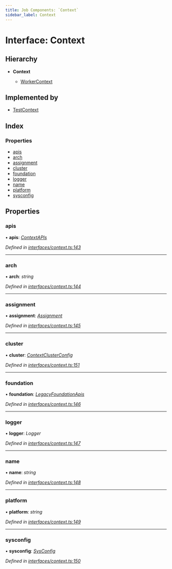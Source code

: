```yaml
---
title: Job Components: `Context`
sidebar_label: Context
---
```


# Interface: Context

## Hierarchy

* **Context**

  * [WorkerContext](workercontext.md)

## Implemented by

* [TestContext](../classes/testcontext.md)

## Index

### Properties

* [apis](context.md#apis)
* [arch](context.md#arch)
* [assignment](context.md#assignment)
* [cluster](context.md#cluster)
* [foundation](context.md#foundation)
* [logger](context.md#logger)
* [name](context.md#name)
* [platform](context.md#platform)
* [sysconfig](context.md#sysconfig)

## Properties

###  apis

• **apis**: *[ContextAPIs](contextapis.md)*

*Defined in [interfaces/context.ts:143](https://github.com/terascope/teraslice/blob/d2d877b60/packages/job-components/src/interfaces/context.ts#L143)*

___

###  arch

• **arch**: *string*

*Defined in [interfaces/context.ts:144](https://github.com/terascope/teraslice/blob/d2d877b60/packages/job-components/src/interfaces/context.ts#L144)*

___

###  assignment

• **assignment**: *[Assignment](../overview.md#assignment)*

*Defined in [interfaces/context.ts:145](https://github.com/terascope/teraslice/blob/d2d877b60/packages/job-components/src/interfaces/context.ts#L145)*

___

###  cluster

• **cluster**: *[ContextClusterConfig](contextclusterconfig.md)*

*Defined in [interfaces/context.ts:151](https://github.com/terascope/teraslice/blob/d2d877b60/packages/job-components/src/interfaces/context.ts#L151)*

___

###  foundation

• **foundation**: *[LegacyFoundationApis](legacyfoundationapis.md)*

*Defined in [interfaces/context.ts:146](https://github.com/terascope/teraslice/blob/d2d877b60/packages/job-components/src/interfaces/context.ts#L146)*

___

###  logger

• **logger**: *Logger*

*Defined in [interfaces/context.ts:147](https://github.com/terascope/teraslice/blob/d2d877b60/packages/job-components/src/interfaces/context.ts#L147)*

___

###  name

• **name**: *string*

*Defined in [interfaces/context.ts:148](https://github.com/terascope/teraslice/blob/d2d877b60/packages/job-components/src/interfaces/context.ts#L148)*

___

###  platform

• **platform**: *string*

*Defined in [interfaces/context.ts:149](https://github.com/terascope/teraslice/blob/d2d877b60/packages/job-components/src/interfaces/context.ts#L149)*

___

###  sysconfig

• **sysconfig**: *[SysConfig](sysconfig.md)*

*Defined in [interfaces/context.ts:150](https://github.com/terascope/teraslice/blob/d2d877b60/packages/job-components/src/interfaces/context.ts#L150)*
